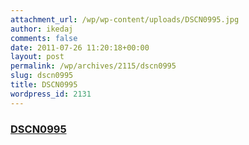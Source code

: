 ```yaml
---
attachment_url: /wp/wp-content/uploads/DSCN0995.jpg
author: ikedaj
comments: false
date: 2011-07-26 11:20:18+00:00
layout: post
permalink: /wp/archives/2115/dscn0995
slug: dscn0995
title: DSCN0995
wordpress_id: 2131
---
```


### [DSCN0995](/assets/images/wp-content/DSCN0995.jpg)

